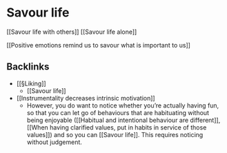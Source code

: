 # Savour life
[[Savour life with others]]
[[Savour life alone]]

[[Positive emotions remind us to savour what is important to us]]

## Backlinks
* [[§Liking]]
	* [[Savour life]]
* [[Instrumentality decreases intrinsic motivation]]
	* However, you do want to notice whether you’re actually having fun, so that you can let go of behaviours that are habituating without being enjoyable ([[Habitual and intentional behaviour are different]], [[When having clarified values, put in habits in service of those values]]) and so you can [[Savour life]]. This requires noticing without judgement.

<!-- {BearID:0E02BEA8-4E7D-4AB8-8799-A6FD812923F2-47197-000061C4BBD3265C} -->
